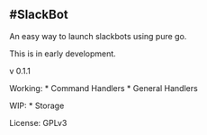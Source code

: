 #SlackBot
----------
An easy way to launch slackbots using pure go.

This is in early development.

v 0.1.1

Working:
    * Command Handlers
    * General Handlers

WIP:
    * Storage


License: GPLv3
